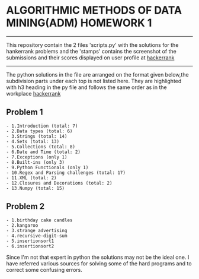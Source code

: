 #         ALGORITHMIC METHODS OF DATA MINING(ADM) HOMEWORK 1 
---
This repository contain the 2 files 'scripts.py' with the solutions for the hankerrank problems and the 'stamps' contains 
the screenshot of the submissions and their scores displayed on user profile at [hackerrank](https://www.hackerrank.com)

---
The python solutions in the file are arranged on the format given below,the subdivision parts
under each top is not listed here. They are highlighted with h3 heading in the py file and follows 
the same order as in the workplace [hackerrank](https://www.hackerrank.com)

## Problem 1 
    - 1.Introduction (total: 7)
    - 2.Data types (total: 6)
    - 3.Strings (total: 14)
    - 4.Sets (total: 13)
    - 5.Collections (total: 8)
    - 6.Date and Time (total: 2)
    - 7.Exceptions (only 1)
    - 8.Built-ins (only 3)
    - 9.Python Functionals (only 1)
    - 10.Regex and Parsing challenges (total: 17)
    - 11.XML (total: 2)
    - 12.Closures and Decorations (total: 2)
    - 13.Numpy (total: 15)
    
## Problem 2
    - 1.birthday cake candles
    - 2.kangaroo
    - 3.strange advertising
    - 4.recursive-digit-sum
    - 5.insertionsort1
    - 6.insertionsort2

Since I'm not that expert in python the solutions may not be the ideal one. I have referred various sources for solving some of the hard 
programs and to correct some confusing errors.
